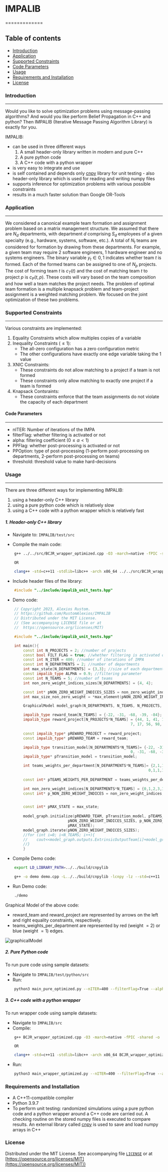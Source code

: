 # **IMPALIB**
=============

Table of contents
-----------------

* [Introduction](#introduction)
* [Application](#application)
* [Supported Constraints](#supported-constraints)
* [Code Parameters](#code-parameters)
* [Usage](#usage)
* [Requirements and Installation](#requirements-and-installation)
* [License](#license)

### **Introduction**
------------

Would you like to solve optimization problems using message-passing algorithms? And would you like perform Belief Propagation in C++ and python? Then IMPALIB (Iterative Message Passing Algorithm Library) is exactly for you.

IMPALIB:
- can be used in three different ways
    1. A small header-only library written in modern and pure C++
    2. A pure python code
    3. A C++ code with a python wrapper
- is very easy to integrate and use
- is self contained and depends only [cnpy](https://github.com/rogersce/cnpy) library for unit testing - also header-only library which is used for reading and writing numpy files
- supports inference for optimization problems with various possible constraints
- results in a much faster solution than Google OR-Tools

### **Application**
------------

We considered a canonical example team formation and assignment problem based on a matrix management structure. We assumed that there are $N_d$ departments, with department $d$ comprising $S_d$ employees of a given specialty (e.g., hardware, systems, software, etc.). A total of $N_t$ teams are considered for formation by drawing from these departments. For example, a given team may require $2$ software engineers, $1$ hardware engineer and no systems engineers. The binary variable $y_t \in {0, 1}$ indicates whether team $t$ is formed. Each of the formed teams can be assigned to one of $N_p$ projects. The cost of forming team $t$ is $c_T(t)$ and the cost of matching team $t$ to project $p$ is $c_P(t, p)$. These costs will vary based on the team composition and how well a team matches the project needs. The problem of optimal team formation is a multiple knapsack problem and team-project assignment is a weighted matching problem. We focused on the joint optimization of these two problems.

### **Supported Constraints**
------------

Various constraints are implemented:
1.  Equality Constraints which allow multiples copies of a variable
2. Inequality Constraints ($\le 1$):
    - The all-zero configuration has a zero configuration metric
    - The other configurations have exactly one edge variable taking the $1$ value
3. XNIC Constraints:
    - These constraints do not allow matching to a project if a team is not formed
    - These constraints only allow matching to exactly one project if a team is formed
4. Knapsack Contsraints:
    - These constraints enforce that the team assignments do not violate the capacity of each department

#### **Code Parameters**
------------
- nITER: Number of iterations of the IMPA
- filterFlag: whether filtering is activated or not
- alpha: filtering coefficient ($0\le \alpha \lt 1$)
- PPFlag: whether post-processing is activated or not
- PPOption: type of post-processing ($1$-perform post-processing on departments, $2$-perform post-processing on teams)
- threshold: threshold value to make hard-decisions

### **Usage**
------------

There are three different ways for implementing IMPALIB:
1. using a header-only C++ library 
2. using a pure python code which is relatively slow
3. using a C++ code with a python wrapper which is relatively fast

##### **1. Header-only C++ library**
- Navigate to: ``IMPALIB/test/src``

- Compile the main code:
```bash 
    g++ ../../src/BCJR_wrapper_optimized.cpp -O3 -march=native -fPIC -shared -o ../../build/shared_library/libCfunc.so
```
        OR 
```bash 
    clang++ -std=c++11 -stdlib=libc++ -arch x86_64 ../../src/BCJR_wrapper_optimized.cpp -shared -o ../../build/shared_library/libCfunc.so
```

- Include header files of the library:
```cpp
    #include "../include/impalib_unit_tests.hpp"
```

- Demo code:
```cpp
    // Copyright 2023, Alexios Rustom.
    // https://github.com/RustomAlexios/IMPALIB
    // Distributed under the MIT License.
    // (See accompanying LICENSE file or at
    //  https://opensource.org/licenses/MIT)

    #include "../include/impalib_unit_tests.hpp"

    int main(){
        const int N_PROJECTS = 2; //number of projects
        const bool FILT_FLAG = true; //whether filtering is activated or not
        const int N_ITER = 400; //number of iterations of IMPA
        const int N_DEPARTMENTS = 2; //number of departments
        int max_state[N_DEPARTMENTS] = {3,3}; //size of each department
        const impalib_type ALPHA = 0.9; //filtering parameter
        const int N_TEAMS = 5; //number of teams
        int non_zero_weight_indices_sizes[N_DEPARTMENTS] = {4, 4}; 

        const int* pNON_ZERO_WEIGHT_INDICES_SIZES = non_zero_weight_indices_sizes;
        int max_size_non_zero_weight = *max_element(pNON_ZERO_WEIGHT_INDICES_SIZES , pNON_ZERO_WEIGHT_INDICES_SIZES + N_DEPARTMENTS);

        GraphicalModel model_graph(N_DEPARTMENTS, N_TEAMS, N_PROJECTS, max_size_non_zero_weight, N_ITER, FILT_FLAG, ALPHA);

        impalib_type reward_team[N_TEAMS] = {-22, -31, -68, -39, -84}; //cost of activating a team
        impalib_type reward_project[N_PROJECTS*N_TEAMS] = {44, 1, 41, 10, 3,
                                                        7, 17, 56, 98, 63}; //cost of assigning a team to a project
        
        const impalib_type* pREWARD_PROJECT = reward_project;
        const impalib_type* pREWARD_TEAM = reward_team;

        impalib_type transition_model[N_DEPARTMENTS*N_TEAMS]= {-22, -31, -68, -39, 0,        
                                                        0, -31, -68, -39, -84};
        impalib_type* pTransition_model = transition_model;

        int teams_weights_per_department[N_DEPARTMENTS*N_TEAMS]= {2,1,1,1,0,
                                                                0,1,1,1,2}; //red edges correspond to weight=2
                                                                            //blue edges correspond to weight=1
        const int* pTEAMS_WEIGHTS_PER_DEPARTMENT = teams_weights_per_department;

        int non_zero_weight_indices[N_DEPARTMENTS*N_TEAMS] = {0,1,2,3,1,2,3,4}; 
        const int* p_NON_ZERO_WEIGHT_INDICES = non_zero_weight_indices;


        const int* pMAX_STATE = max_state;
        
        model_graph.initialize(pREWARD_TEAM, pTransition_model, pTEAMS_WEIGHTS_PER_DEPARTMENT,
                            pNON_ZERO_WEIGHT_INDICES_SIZES, p_NON_ZERO_WEIGHT_INDICES, pREWARD_PROJECT, 
                            pMAX_STATE);
        model_graph.iterate(pNON_ZERO_WEIGHT_INDICES_SIZES);
        //for (int i=0; i<N_TEAMS; i++){
        //    cout<<model_graph.outputs.ExtrinsicOutputTeam[i]+model_graph.modelInputs_.RewardTeam[i]<<endl;
        //}
        }
```
- Compile Demo code:
```bash
    export LD_LIBRARY_PATH=../../build/cnpylib
```
```bash
    g++ -o demo demo.cpp -L../../build/cnpylib -lcnpy -lz --std=c++11
```

- Run Demo code:
```bash
    ./demo
```

Graphical Model of the above code:
- reward_team and reward_project are represented by arrows on the left and right equality constraints, respectively.
- teams_weights_per_department are represented by red (weight $=2$) or blue (weight $=1$) edges.

![graphicalModel](./img/demoGraphicalModel.png)

##### **2. Pure Python code**

To run pure code using sample datasets:
- Navigate to ``IMPALIB/test/python/src``
- Run: 
```bash
    python3 main_pure_optimized.py --nITER=400 --filterFlag=True --alpha=0.9 --PPFlag=True --threshold=-0.0001
```

##### **3. C++ code with a python wrapper**

To run wrapper code using sample datasets:
- Navigate to ``IMPALIB/src``
- Compile:
```bash 
    g++ BCJR_wrapper_optimized.cpp -O3 -march=native -fPIC -shared -o ../build/shared_library/libCfunc.so
```
        OR 
```bash 
    clang++ -std=c++11 -stdlib=libc++ -arch x86_64 BCJR_wrapper_optimized.cpp -shared -o ../build/shared_library/libCfunc.so
```
- Run:  
```bash 
    python3 main_wrapper_optimized.py --nITER=400 --filterFlag=True --alpha=0.9 --PPFlag=True --PPOption=1 --threshold=-0.0001 
```

### **Requirements and Installation**
- A C++$11$-compatible compiler
- Python $3.9.7$
- To perform unit testing: randomized simulations using a pure python code and a python wrapper around a C++ code are carried out. A checking routine on the stored numpy files is executed to compare results. An external library called [cnpy](https://github.com/rogersce/cnpy) is used to save and load numpy arrays in C++

### **License**
Distributed under the MIT License.
See accompanying file [`LICENSE`](https://github.com/RustomAlexios/IMPALIB/blob/main/LICENSE) or at
[https://opensource.org/licenses/MIT](https://opensource.org/licenses/MIT))


